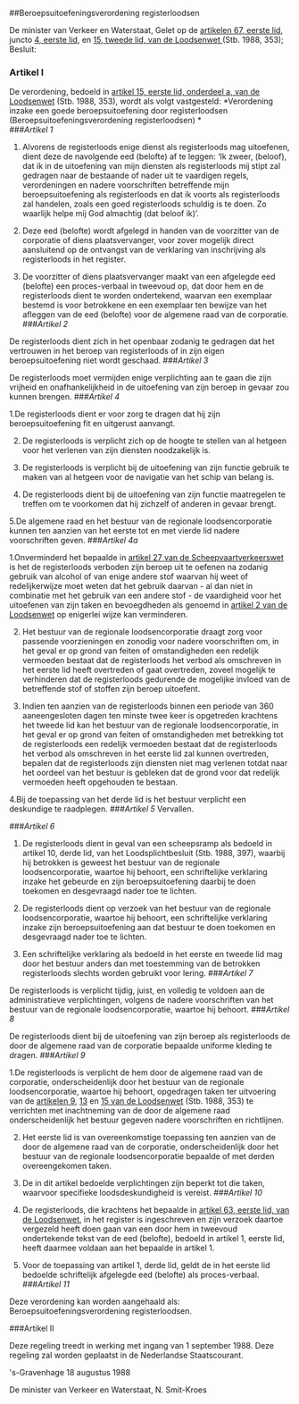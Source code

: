<meta http-equiv='Content-Type' content='text/html; charset=utf-8' />

##Beroepsuitoefeningsverordening registerloodsen

De minister van Verkeer en Waterstaat,
Gelet op de [artikelen 67, eerste lid](../../../../wet/loodsenwet/BWBR0004365/README.md), juncto [4, eerste lid](../../../../wet/loodsenwet/BWBR0004365/README.md), en [15, tweede lid, van de Loodsenwet ](../../../../wet/loodsenwet/BWBR0004365/README.md)(Stb. 1988, 353);
Besluit:  

### Artikel I  

De verordening, bedoeld in [artikel 15, eerste lid, onderdeel a, van de Loodsenwet](../../../../wet/loodsenwet/BWBR0004365/README.md) (Stb. 1988, 353), wordt als volgt vastgesteld:   *Verordening inzake een goede beroepsuitoefening door registerloodsen (Beroepsuitoefeningsverordening registerloodsen) *  
###*Artikel 1*

1. Alvorens de registerloods enige dienst als registerloods mag uitoefenen, dient deze de navolgende eed (belofte) af te leggen: ‘Ik zweer, (beloof), dat ik in de uitoefening van mijn diensten als registerloods mij stipt zal gedragen naar de bestaande of nader uit te vaardigen regels, verordeningen en nadere voorschriften betreffende mijn beroepsuitoefening als registerloods en dat ik voorts als registerloods zal handelen, zoals een goed registerloods schuldig is te doen. Zo waarlijk helpe mij God almachtig (dat beloof ik)’. 

2. Deze eed (belofte) wordt afgelegd in handen van de voorzitter van de corporatie of diens plaatsvervanger, voor zover mogelijk direct aansluitend op de ontvangst van de verklaring van inschrijving als registerloods in het register.

3. De voorzitter of diens plaatsvervanger maakt van een afgelegde eed (belofte) een proces-verbaal in tweevoud op, dat door hem en de registerloods dient te worden ondertekend, waarvan een exemplaar bestemd is voor betrokkene en een exemplaar ten bewijze van het afleggen van de eed (belofte) voor de algemene raad van de corporatie.
###*Artikel 2*

De registerloods dient zich in het openbaar zodanig te gedragen dat het vertrouwen in het beroep van registerloods of in zijn eigen beroepsuitoefening niet wordt geschaad. 
###*Artikel 3*

De registerloods moet vermijden enige verplichting aan te gaan die zijn vrijheid en onafhankelijkheid in de uitoefening van zijn beroep in gevaar zou kunnen brengen.
###*Artikel 4*

1.De registerloods dient er voor zorg te dragen dat hij zijn beroepsuitoefening fit en uitgerust aanvangt. 

2. De registerloods is verplicht zich op de hoogte te stellen van al hetgeen voor het verlenen van zijn diensten noodzakelijk is.

3. De registerloods is verplicht bij de uitoefening van zijn functie gebruik te maken van al hetgeen voor de navigatie van het schip van belang is. 

4. De registerloods dient bij de uitoefening van zijn functie maatregelen te treffen om te voorkomen dat hij zichzelf of anderen in gevaar brengt. 

5.De algemene raad en het bestuur van de regionale loodsencorporatie kunnen ten aanzien van het eerste tot en met vierde lid nadere voorschriften geven. 
###*Artikel 4a*

1.Onverminderd het bepaalde in [artikel 27 van de Scheepvaartverkeerswet](../../../../wet/scheepvaartverkeerswet/BWBR0004364/README.md) is het de registerloods verboden zijn beroep uit te oefenen na zodanig gebruik van alcohol of van enige andere stof waarvan hij weet of redelijkerwijze moet weten dat het gebruik daarvan - al dan niet in combinatie met het gebruik van een andere stof - de vaardigheid voor het uitoefenen van zijn taken en bevoegdheden als genoemd in [artikel 2 van de Loodsenwet](../../../../wet/loodsenwet/BWBR0004365/README.md) op enigerlei wijze kan verminderen.

2. Het bestuur van de regionale loodsencorporatie draagt zorg voor passende voorzieningen en zonodig voor nadere voorschriften om, in het geval er op grond van feiten of omstandigheden een redelijk vermoeden bestaat dat de registerloods het verbod als omschreven in het eerste lid heeft overtreden of gaat overtreden, zoveel mogelijk te verhinderen dat de registerloods gedurende de mogelijke invloed van de betreffende stof of stoffen zijn beroep uitoefent. 

3. Indien ten aanzien van de registerloods binnen een periode van 360 aaneengesloten dagen ten minste twee keer is opgetreden krachtens het tweede lid kan het bestuur van de regionale loodsencorporatie, in het geval er op grond van feiten of omstandigheden met betrekking tot de registerloods een redelijk vermoeden bestaat dat de registerloods het verbod als omschreven in het eerste lid zal kunnen overtreden, bepalen dat de registerloods zijn diensten niet mag verlenen totdat naar het oordeel van het bestuur is gebleken dat de grond voor dat redelijk vermoeden heeft opgehouden te bestaan.

4.Bij de toepassing van het derde lid is het bestuur verplicht een deskundige te raadplegen. 
###*Artikel 5*
Vervallen.

###*Artikel 6*

1. De registerloods dient in geval van een scheepsramp als bedoeld in artikel 10, derde lid, van het Loodsplichtbesluit (Stb. 1988, 397), waarbij hij betrokken is geweest het bestuur van de regionale loodsencorporatie, waartoe hij behoort, een schriftelijke verklaring inzake het gebeurde en zijn beroepsuitoefening daarbij te doen toekomen en desgevraagd nader toe te lichten. 

2. De registerloods dient op verzoek van het bestuur van de regionale loodsencorporatie, waartoe hij behoort, een schriftelijke verklaring inzake zijn beroepsuitoefening aan dat bestuur te doen toekomen en desgevraagd nader toe te lichten.

3. Een schriftelijke verklaring als bedoeld in het eerste en tweede lid mag door het bestuur anders dan met toestemming van de betrokken registerloods slechts worden gebruikt voor lering. 
###*Artikel 7*

De registerloods is verplicht tijdig, juist, en volledig te voldoen aan de administratieve verplichtingen, volgens de nadere voorschriften van het bestuur van de regionale loodsencorporatie, waartoe hij behoort.
###*Artikel 8*

De registerloods dient bij de uitoefening van zijn beroep als registerloods de door de algemene raad van de corporatie bepaalde uniforme kleding te dragen.
###*Artikel 9*

1.De registerloods is verplicht de hem door de algemene raad van de corporatie, onderscheidenlijk door het bestuur van de regionale loodsencorporatie, waartoe hij behoort, opgedragen taken ter uitvoering van de [artikelen 9](../../../../wet/loodsenwet/BWBR0004365/README.md), [13](../../../../wet/loodsenwet/BWBR0004365/README.md) en [15 van de Loodsenwet](../../../../wet/loodsenwet/BWBR0004365/README.md) (Stb. 1988, 353) te verrichten met inachtneming van de door de algemene raad onderscheidenlijk het bestuur gegeven nadere voorschriften en richtlijnen.

2. Het eerste lid is van overeenkomstige toepassing ten aanzien van de door de algemene raad van de corporatie, onderscheidenlijk door het bestuur van de regionale loodsencorporatie bepaalde of met derden overeengekomen taken.

3. De in dit artikel bedoelde verplichtingen zijn beperkt tot die taken, waarvoor specifieke loodsdeskundigheid is vereist. 
###*Artikel 10*

1. De registerloods, die krachtens het bepaalde in [artikel 63, eerste lid, van de Loodsenwet](../../../../wet/loodsenwet/BWBR0004365/README.md), in het register is ingeschreven en zijn verzoek daartoe vergezeld heeft doen gaan van een door hem in tweevoud ondertekende tekst van de eed (belofte), bedoeld in artikel 1, eerste lid, heeft daarmee voldaan aan het bepaalde in artikel 1. 

2. Voor de toepassing van artikel 1, derde lid, geldt de in het eerste lid bedoelde schriftelijk afgelegde eed (belofte) als proces-verbaal. 
###*Artikel 11*

Deze verordening kan worden aangehaald als: Beroepsuitoefeningsverordening registerloodsen.

###Artikel II 

Deze regeling treedt in werking met ingang van 1 september 1988.
Deze regeling zal worden geplaatst in de Nederlandse Staatscourant. 

's-Gravenhage 
18 augustus 1988    

De 
minister van Verkeer en Waterstaat, 
N.  Smit-Kroes      
